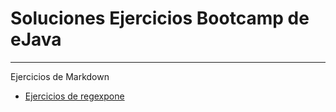 # Soluciones Ejercicios Bootcamp de eJava
---
Ejercicios de Markdown
- [Ejercicios de regexpone](https://github.com/DavidBernalGonzalez/SolucionesEjerciciosBootcampJava/blob/main/1.%20Regexp/MARKDOWN.md)
